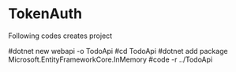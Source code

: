 # TokenAuth
Following codes creates project <br>


#dotnet new webapi -o TodoApi
#cd TodoApi
#dotnet add package Microsoft.EntityFrameworkCore.InMemory
#code -r ../TodoApi

